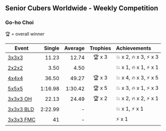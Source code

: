 ## Senior Cubers Worldwide - Weekly Competition
### Go-ho Choi

🏆 = overall winner

| Event | Single | Average | Trophies | Achievements|
| -- | --: | --: | :--: | :-- |
| [3x3x3](go_ho_choi/333.md) | 11.23 | 12.74 | 🏆 x 3 | 💥 x 2, 🔥 x 3, ⚡ x 3 |
| [2x2x2](go_ho_choi/222.md) | 3.50 | 4.50 |  | 💥 x 1, 🔥 x 1, ⚡ x 1 |
| [4x4x4](go_ho_choi/444.md) | 36.50 | 49.27 | 🏆 x 3 | 💥 x 4, 🔥 x 3, ⚡ x 5 |
| [5x5x5](go_ho_choi/555.md) | 1:16.98 | 1:30.42 | 🏆 x 5 | 💥 x 3, 🔥 x 1, ⚡ x 3 |
| [3x3x3 OH](go_ho_choi/333oh.md) | 22.13 | 24.49 | 🏆 x 2 | 💥 x 2, 🔥 x 2, ⚡ x 1 |
| [3x3x3 BLD](go_ho_choi/333bf.md) | 2:22.99 | - |  | 💥 x 1, ⚡ x 1 |
| [3x3x3 FMC](go_ho_choi/333fm.md) | 41 | - |  | ⚡ x 1 |

<!-- Global site tag (gtag.js) - Google Analytics -->
<script async src="https://www.googletagmanager.com/gtag/js?id=UA-86348435-3"></script>
<script>window.dataLayer = window.dataLayer || []; function gtag() {dataLayer.push(arguments);} gtag('js', new Date()); gtag('config', 'UA-86348435-3');</script>
